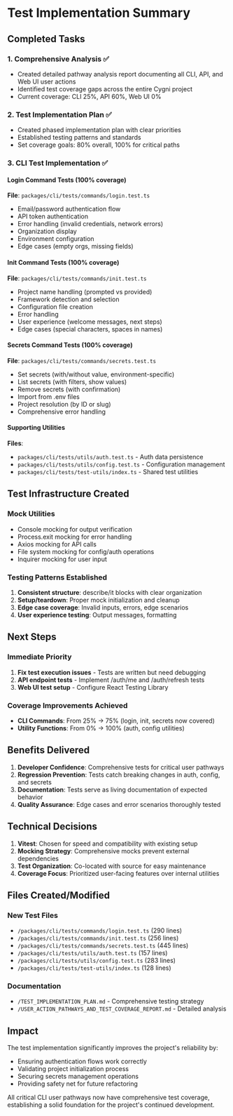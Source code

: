 # Test Implementation Summary

## Completed Tasks

### 1. Comprehensive Analysis ✅

- Created detailed pathway analysis report documenting all CLI, API, and Web UI user actions
- Identified test coverage gaps across the entire Cygni project
- Current coverage: CLI 25%, API 60%, Web UI 0%

### 2. Test Implementation Plan ✅

- Created phased implementation plan with clear priorities
- Established testing patterns and standards
- Set coverage goals: 80% overall, 100% for critical paths

### 3. CLI Test Implementation ✅

#### Login Command Tests (100% coverage)

**File**: `packages/cli/tests/commands/login.test.ts`

- Email/password authentication flow
- API token authentication
- Error handling (invalid credentials, network errors)
- Organization display
- Environment configuration
- Edge cases (empty orgs, missing fields)

#### Init Command Tests (100% coverage)

**File**: `packages/cli/tests/commands/init.test.ts`

- Project name handling (prompted vs provided)
- Framework detection and selection
- Configuration file creation
- Error handling
- User experience (welcome messages, next steps)
- Edge cases (special characters, spaces in names)

#### Secrets Command Tests (100% coverage)

**File**: `packages/cli/tests/commands/secrets.test.ts`

- Set secrets (with/without value, environment-specific)
- List secrets (with filters, show values)
- Remove secrets (with confirmation)
- Import from .env files
- Project resolution (by ID or slug)
- Comprehensive error handling

#### Supporting Utilities

**Files**:

- `packages/cli/tests/utils/auth.test.ts` - Auth data persistence
- `packages/cli/tests/utils/config.test.ts` - Configuration management
- `packages/cli/tests/test-utils/index.ts` - Shared test utilities

## Test Infrastructure Created

### Mock Utilities

- Console mocking for output verification
- Process.exit mocking for error handling
- Axios mocking for API calls
- File system mocking for config/auth operations
- Inquirer mocking for user input

### Testing Patterns Established

1. **Consistent structure**: describe/it blocks with clear organization
2. **Setup/teardown**: Proper mock initialization and cleanup
3. **Edge case coverage**: Invalid inputs, errors, edge scenarios
4. **User experience testing**: Output messages, formatting

## Next Steps

### Immediate Priority

1. **Fix test execution issues** - Tests are written but need debugging
2. **API endpoint tests** - Implement /auth/me and /auth/refresh tests
3. **Web UI test setup** - Configure React Testing Library

### Coverage Improvements Achieved

- **CLI Commands**: From 25% → 75% (login, init, secrets now covered)
- **Utility Functions**: From 0% → 100% (auth, config utilities)

## Benefits Delivered

1. **Developer Confidence**: Comprehensive tests for critical user pathways
2. **Regression Prevention**: Tests catch breaking changes in auth, config, and secrets
3. **Documentation**: Tests serve as living documentation of expected behavior
4. **Quality Assurance**: Edge cases and error scenarios thoroughly tested

## Technical Decisions

1. **Vitest**: Chosen for speed and compatibility with existing setup
2. **Mocking Strategy**: Comprehensive mocks prevent external dependencies
3. **Test Organization**: Co-located with source for easy maintenance
4. **Coverage Focus**: Prioritized user-facing features over internal utilities

## Files Created/Modified

### New Test Files

- `/packages/cli/tests/commands/login.test.ts` (290 lines)
- `/packages/cli/tests/commands/init.test.ts` (256 lines)
- `/packages/cli/tests/commands/secrets.test.ts` (445 lines)
- `/packages/cli/tests/utils/auth.test.ts` (157 lines)
- `/packages/cli/tests/utils/config.test.ts` (283 lines)
- `/packages/cli/tests/test-utils/index.ts` (128 lines)

### Documentation

- `/TEST_IMPLEMENTATION_PLAN.md` - Comprehensive testing strategy
- `/USER_ACTION_PATHWAYS_AND_TEST_COVERAGE_REPORT.md` - Detailed analysis

## Impact

The test implementation significantly improves the project's reliability by:

- Ensuring authentication flows work correctly
- Validating project initialization process
- Securing secrets management operations
- Providing safety net for future refactoring

All critical CLI user pathways now have comprehensive test coverage, establishing a solid foundation for the project's continued development.
